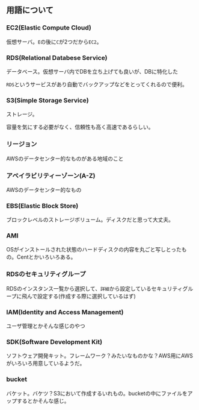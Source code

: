 ## 用語について

### EC2(Elastic Compute Cloud)

仮想サーバ。`E`の後に`C`が2つだから`EC2`。


### RDS(Relational Databese Service)

データベース。仮想サーバ内でDBを立ち上げても良いが、DBに特化した

`RDS`というサービスがあり自動でバックアップなどをとってくれるので便利。


### S3(Simple Storage Service)

ストレージ。

容量を気にする必要がなく、信頼性も高く高速であるらしい。


### リージョン
AWSのデータセンター的なものがある地域のこと


### アベイラビリティーゾーン(A-Z)
AWSのデータセンター的なもの


### EBS(Elastic Block Store)
ブロックレベルのストレージボリューム。ディスクだと思って大丈夫。


### AMI
OSがインストールされた状態のハードディスクの内容を丸ごと写しとったもの。Centとかいろいろある。


### RDSのセキュリティグループ
RDSのインスタンス一覧から選択して、`詳細`から設定しているセキュリティグループに飛んで設定する(作成する際に選択しているはず)


### IAM(Identity and Access Management)
ユーザ管理とかそんな感じのやつ


### SDK(Software Development Kit)
ソフトウェア開発キット。フレームワーク？みたいなものかな？AWS用にAWSがいろいろ用意しているようだ。


### bucket
バケット。バケツ？S3において作成するいれもの。bucketの中にファイルをアップするとかそんな感じ。
